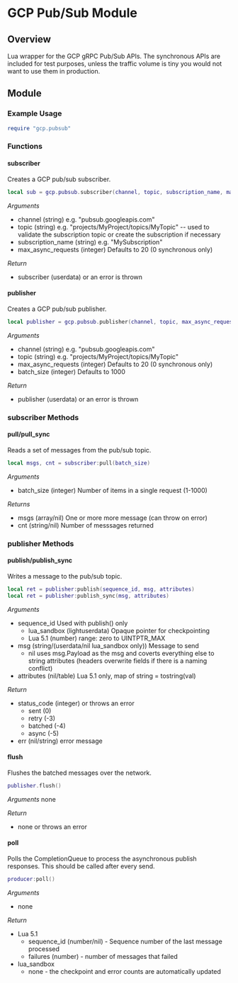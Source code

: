 # GCP Pub/Sub Module

## Overview
Lua wrapper for the GCP gRPC Pub/Sub APIs.  The synchronous APIs are included
for test purposes, unless the traffic volume is tiny you would not want to use
them in production.

## Module

### Example Usage

```lua
require "gcp.pubsub"
```

### Functions

#### subscriber

Creates a GCP pub/sub subscriber.

```lua
local sub = gcp.pubsub.subscriber(channel, topic, subscription_name, max_async_requests)
```

*Arguments*
* channel (string) e.g. "pubsub.googleapis.com"
* topic (string) e.g. "projects/MyProject/topics/MyTopic" -- used to validate the subscription topic or create the subscription if necessary
* subscription_name (string) e.g. "MySubscription"
* max_async_requests (integer) Defaults to 20 (0 synchronous only)

*Return*
* subscriber (userdata) or an error is thrown

#### publisher

Creates a GCP pub/sub publisher.

```lua
local publisher = gcp.pubsub.publisher(channel, topic, max_async_requests)
```

*Arguments*
* channel (string) e.g. "pubsub.googleapis.com"
* topic (string) e.g. "projects/MyProject/topics/MyTopic"
* max_async_requests (integer) Defaults to 20 (0 synchronous only)
* batch_size (integer) Defaults to 1000

*Return*
* publisher (userdata) or an error is thrown

### subscriber Methods

#### pull/pull_sync

Reads a set of messages from the pub/sub topic.

```lua
local msgs, cnt = subscriber:pull(batch_size)
```

*Arguments*
* batch_size (integer) Number of items in a single request (1-1000)

*Returns*
* msgs (array/nil) One or more more message (can throw on error)
* cnt (string/nil) Number of messsages returned

### publisher Methods

#### publish/publish_sync

Writes a message to the pub/sub topic.

```lua
local ret = publisher:publish(sequence_id, msg, attributes)
local ret = publisher:publish_sync(msg, attributes)
```

*Arguments*
* sequence_id Used with publish() only
    * lua_sandbox (lightuserdata) Opaque pointer for checkpointing
    * Lua 5.1 (number) range: zero to UINTPTR_MAX
* msg (string/(userdata/nil lua_sandbox only)) Message to send
    * nil uses msg.Payload as the msg and coverts everything else to string attributes
      (headers overwrite fields if there is a naming conflict)
* attributes (nil/table) Lua 5.1 only, map of string = tostring(val)

*Return*
* status_code (integer) or throws an error
    * sent (0)
    * retry (-3)
    * batched (-4)
    * async (-5)
* err (nil/string) error message

#### flush

Flushes the batched messages over the network.

```lua
publisher.flush()
```

*Arguments*
none

*Return*
* none or throws an error

#### poll

Polls the CompletionQueue to process the asynchronous publish responses. This
should be called after every send.

```lua
producer:poll()
```

*Arguments*
* none

*Return*
* Lua 5.1
    * sequence_id (number/nil) - Sequence number of the last message
      processed
    * failures (number) - number of messages that failed
* lua_sandbox
    * none - the checkpoint and error counts are automatically updated
